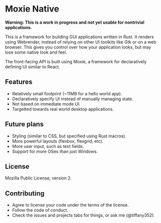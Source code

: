 # Moxie Native

**Warning: This is a work in progress and not yet usable for nontrivial applications.**

This is a framework for building GUI applications written in Rust. It
renders using Webrender, instead of relying on other UI toolkits like
Gtk or on a web browser. This gives you control over how your
application looks, but may lose some native look and feel.

The front-facing API is built using Moxie, a framework for declaratively
defining UI similar to React.

## Features

- Relatively small footprint (~11MB for a hello world app).
- Declaratively specify UI instead of manually managing state.
- Not based on immediate mode UI.
- Targetted towards real world desktop applications.

## Future plans

- Styling (similar to CSS, but specified using Rust macros).
- More powerful layouts (flexbox, flexgrid, etc).
- More user input, such as text fields.
- Support for more OSes than just Windows.

## License

Mozilla Public License, version 2.

## Contributing

- Agree to license your code under the terms of the license.
- Follow the code of conduct.
- Check the issues and projects tabs for things, or ask me (@tiffany352).
